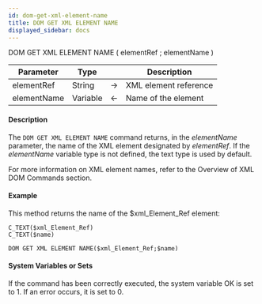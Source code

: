 ```yaml
---
id: dom-get-xml-element-name
title: DOM GET XML ELEMENT NAME
displayed_sidebar: docs
---
```



<!-- REF #_command_.DOM GET XML ELEMENT NAME.Syntax-->DOM GET XML ELEMENT NAME ( elementRef ; elementName )<!-- END REF-->


<!-- REF #_command_.DOM GET XML ELEMENT NAME.Params -->
|Parameter|Type||Description|
|---------|--- |:---:|------|
|elementRef|String|->|XML element reference|
|elementName|Variable|<-|Name of the element|
<!-- END REF -->


#### Description




The `DOM GET XML ELEMENT NAME` command returns, in the *elementName* parameter, the name of the XML element designated by *elementRef*. If the *elementName* variable type is not defined, the text type is used by default. 

For more information on XML element names, refer to the Overview of XML DOM Commands section.


#### Example


This method returns the name of the $xml_Element_Ref element:
```4d
C_TEXT($xml_Element_Ref)
C_TEXT($name)

DOM GET XML ELEMENT NAME($xml_Element_Ref;$name)
```



#### System Variables or Sets




If the command has been correctly executed, the system variable OK is set to 1. If an error occurs, it is set to 0.
